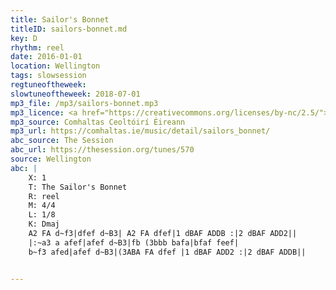 ```yaml
---
title: Sailor's Bonnet
titleID: sailors-bonnet.md
key: D
rhythm: reel
date: 2016-01-01
location: Wellington
tags: slowsession
regtuneoftheweek:
slowtuneoftheweek: 2018-07-01
mp3_file: /mp3/sailors-bonnet.mp3
mp3_licence: <a href="https://creativecommons.org/licenses/by-nc/2.5/">CC-BY-NC-2.5</a>
mp3_source: Comhaltas Ceoltóirí Éireann
mp3_url: https://comhaltas.ie/music/detail/sailors_bonnet/
abc_source: The Session
abc_url: https://thesession.org/tunes/570
source: Wellington
abc: |
    X: 1
    T: The Sailor's Bonnet
    R: reel
    M: 4/4
    L: 1/8
    K: Dmaj
    A2 FA d~f3|dfef d~B3| A2 FA dfef|1 dBAF ADDB :|2 dBAF ADD2||
    |:~a3 a afef|afef d~B3|fb (3bbb bafa|bfaf feef|
    b~f3 afed|afef d~B3|(3ABA FA dfef |1 dBAF ADD2 :|2 dBAF ADDB||


---
```

